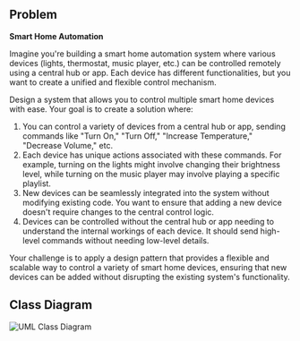 ## Problem

<b>Smart Home Automation</b>

Imagine you're building a smart home automation system where various devices (lights, thermostat, music player, etc.) can be controlled remotely using a central hub or app. Each device has different functionalities, but you want to create a unified and flexible control mechanism.

Design a system that allows you to control multiple smart home devices with ease. Your goal is to create a solution where:

1) You can control a variety of devices from a central hub or app, sending commands like "Turn On," "Turn Off," "Increase Temperature," "Decrease Volume," etc.
2) Each device has unique actions associated with these commands. For example, turning on the lights might involve changing their brightness level, while turning on the music player may involve playing a specific playlist.
3) New devices can be seamlessly integrated into the system without modifying existing code. You want to ensure that adding a new device doesn't require changes to the central control logic.
4) Devices can be controlled without the central hub or app needing to understand the internal workings of each device. It should send high-level commands without needing low-level details.

Your challenge is to apply a design pattern that provides a flexible and scalable way to control a variety of smart home devices, ensuring that new devices can be added without disrupting the existing system's functionality.

## Class Diagram
![UML Class Diagram](https://github.com/AeronRedCelajes/commandPattern/assets/142370807/4f00a4e9-e24e-4c78-85c5-6e4766d14781)
